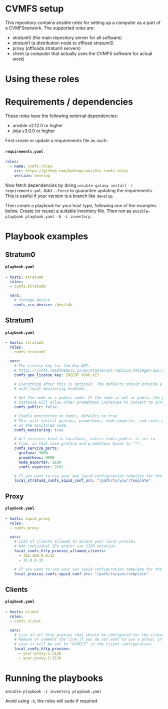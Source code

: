 # CVMFS setup

This repository contains ansible roles for setting up a computer as a part of a CVMFSnetwork. The supported roles are:

- stratum0 (the main repository server for all software)
- stratum1 (a distribution node to offload stratum0)
- proxy (offloads stratum1 servers)
- client (a computer that actually uses the CVMFS software for actual work)

# Using these roles

# Requirements / dependencies

These roles have the following external dependencies:
  - ansible v2.12.0 or higher
  - jinja v3.0.0 or higher

First create or update a requirements file as such:

#### **`requirements.yaml`**
``` yaml
roles:
  - name: cvmfs.roles
    src: https://github.com/bedroge/ansible-cvmfs-roles
    version: develop
```

Now fetch dependencies by doing `ansible-galaxy install -r requirements.yml`. Add `--force` to guarantee updating the requirements. This is useful if your version is a branch like `develop`. 

Then create a playbook for your host type, following one of the examples below. Create (or reuse) a suitable inventory file. Then run as `ansible-playbook playbook.yaml -b -i inventory`.

# Playbook examples
## Stratum0

#### **`playbook.yaml`**
``` yaml
- hosts: stratum0
  roles:
  - cvmfs.stratum0

  vars:
    # Storage device
    cvmfs_srv_device: /dev/sdb
```

## Stratum1
#### **`playbook.yaml`**
``` yaml
- hosts: stratum1
  roles:
  - cvmfs.stratum1

  vars:
    # The license key for the Geo API:
    # https://cvmfs.readthedocs.io/en/stable/cpt-replica.html#geo-api-setup
    cvmfs_geo_license_key: INSERT_YOUR_KEY

    # Everything after this is optional. The defaults should provide a working stratum1
    # with local monitoring enabled.

    # Set the node as a public node. If the node is set as public the prometheus
    # instance will allow other prometheus instances to connect to scrape data.
    cvmfs_public: false

    # Enable monitoring on nodes, defaults to true.
    # This will install grafana, prometheus, node_exporter, and cvmfs_exporter
    # on the monitored node.
    cvmfs_monitoring: true

    # All services bind to localhost, unless cvmfs_public is set to
    # true, in that case grafana and prometheus binds to "*". 
    cvmfs_service_ports:
      grafana: 3000
      prometheus: 9090
      node_exporter: 9100
      cvmfs_exporter: 9101

    # If you want to use your own Squid configuration template for the Stratum 1
    local_stratum1_cvmfs_squid_conf_src: "/path/to/your/template"
```

## Proxy
#### **`playbook.yaml`**
``` yaml
- hosts: squid_proxy
  roles:
  - cvmfs.proxy

  vars:
    # List of clients allowed to access your local proxies.
    # Add individual IPs and/or use CIDR notation.
    local_cvmfs_http_proxies_allowed_clients:
      - 192.168.0.0/12
      - 10.0.0.15

    # If you want to use your own Squid configuration template for the local proxies
    local_proxies_cvmfs_squid_conf_src: "/path/to/your/template"
```

## Clients

#### **`playbook.yaml`**
``` yaml
- hosts: client
  roles:
  - cvmfs.client

  vars:
    # List of all http proxies that should be configured for the clients.
    # Remove or comment the line if you do not want to use a proxy; in this
    # case it will be set to "DIRECT" in the client configuration.
    local_cvmfs_http_proxies:
      - your-proxy-1:3128
      - your-proxy-2:3128
```

# Running the playbooks

`ansible-playbook -i inventory playbook.yaml` 

Avoid using `-b`, the roles will sudo if required.
